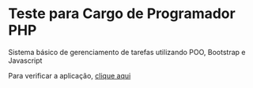 Teste para Cargo de Programador PHP
=================

Sistema básico de gerenciamento de tarefas utilizando POO, Bootstrap e Javascript

Para verificar a aplicação, [clique aqui](http://www.inobrega.com.br/teste-unyleya)